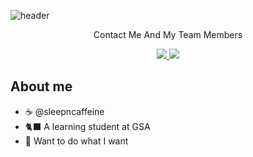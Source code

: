 ![header](https://capsule-render.vercel.app/api?type=waving&color=6F4E37&height=300&section=header&text=Sleep%27nCaffeine&fontSize=90&animation=fadeIn&fontAlignY=38&desc=Caffeine%20is%20Life&descAlignY=60&descAlign=50)
<p align='center'> Contact Me And My Team Members </p>
<p align='center'>
  <a href="mailto:parkjinjae0627@gmail.com">
    <img src="https://img.shields.io/badge/EMail%20-%23332421.svg?&style=for-the-badge&&logoColor=white"/>
  </a>
  <a href="https://github.com/0-inf">
    <img src="https://img.shields.io/badge/ZERO%20TO%20INF%20-%23000000.svg?&style=for-the-badge&&logoColor=white"/>
  </a>
</p>

## About me
* ☕ @sleepncaffeine
* 🐈‍⬛ A learning student at GSA
* 🍫 Want to do what I want
